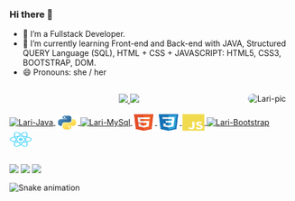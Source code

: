 ### Hi there 👋

- 🔭 I’m a Fullstack Developer.
- 🌱 I’m currently learning Front-end and Back-end with JAVA, Structured QUERY Language (SQL), HTML + CSS + JAVASCRIPT: HTML5, CSS3, BOOTSTRAP, DOM.
- 😄 Pronouns: she / her

##

<img align="right" alt="Lari-pic" width=16% height=16% style="border-radius:50px;" 
src="https://media2.giphy.com/media/t40qBXY7xMpTKGfEOp/giphy.gif?cid=790b76113dbf3bdb2c65385e48fa46d82bf1f007a2db9b66&rid=giphy.gif&ct=g">
<div>
<div align="center">
  <a href="https://github.com/nogueirarissa">
  <img height="130em" src="https://github-readme-stats.vercel.app/api?username=nogueirarissa&show_icons=true&theme=dracula&include_all_commits=true&count_private=true"/>
  <img height="130em" src="https://github-readme-stats.vercel.app/api/top-langs/?username=nogueirarissa&layout=compact&langs_count=7&theme=dracula"/>
</div>
  
<div style="display: inline_block"><br>
  <img align="center" alt="Lari-Java" height="30" width="40" src="https://cdn.jsdelivr.net/gh/devicons/devicon/icons/java/java-original.svg"/>
  <img align="center" alt="Lari-Python" height="30" width="40" src="https://raw.githubusercontent.com/devicons/devicon/master/icons/python/python-original.svg">
  <img align="center" alt="Lari-MySql" height="30" width="40" src="https://cdn.jsdelivr.net/gh/devicons/devicon/icons/mysql/mysql-original.svg" />
  <img align="center" alt="Lari-HTML" height="30" width="40" src="https://raw.githubusercontent.com/devicons/devicon/master/icons/html5/html5-original.svg">
  <img align="center" alt="Lari-CSS" height="30" width="40" src="https://raw.githubusercontent.com/devicons/devicon/master/icons/css3/css3-original.svg">
  <img align="center" alt="Lari-Js" height="30" width="40" src="https://raw.githubusercontent.com/devicons/devicon/master/icons/javascript/javascript-plain.svg">
  <img align="center" alt="Lari-Bootstrap" height="30" width="40" src="https://cdn.jsdelivr.net/gh/devicons/devicon/icons/bootstrap/bootstrap-original.svg">
  <img align="center" alt="Lari-React" height="30" width="40" src="https://raw.githubusercontent.com/devicons/devicon/master/icons/react/react-original.svg">
<div>  
  
  ##
   
<div>
  <a href="https://www.instagram.com/nogueirarissa/" target="_blank"><img src="https://img.shields.io/badge/-Instagram-%23E4405F?style=for-the-badge&logo=instagram&logoColor=white" target="_blank"></a>
  <a href = "mailto:larissa.nogueiradm@gmail.com"><img src="https://img.shields.io/badge/Gmail-D14836?style=for-the-badge&logo=gmail&logoColor=white" target="_blank"></a>
  <a href="https://www.linkedin.com/in/nogueirarissa/" target="_blank"><img src="https://img.shields.io/badge/-LinkedIn-%230077B5?style=for-the-badge&logo=linkedin&logoColor=white" target="_blank"></a> 
  
  ![Snake animation](https://github.com/nogueirarissa/nogueirarissa/blob/output/github-contribution-grid-snake.svg)
<div>
